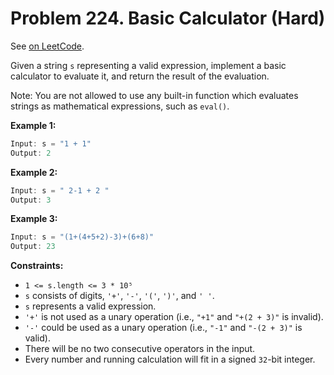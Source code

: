 Problem 224. Basic Calculator (Hard)
====================================

See [on LeetCode](https://leetcode.com/problems/basic-calculator/).

Given a string `s` representing a valid expression, implement a basic calculator to evaluate it, and return the result of the evaluation.

Note: You are not allowed to use any built-in function which evaluates strings as mathematical expressions, such as `eval()`.

**Example 1:**

```Rust
Input: s = "1 + 1"
Output: 2
```

**Example 2:**

```Rust
Input: s = " 2-1 + 2 "
Output: 3
```

**Example 3:**

```Rust
Input: s = "(1+(4+5+2)-3)+(6+8)"
Output: 23
```

**Constraints:**

* `1 <= s.length <= 3 * 10⁵`
* `s` consists of digits, `'+'`, `'-'`, `'('`, `')'`, and `' '`.
* `s` represents a valid expression.
* `'+'` is not used as a unary operation (i.e., `"+1"` and `"+(2 + 3)"` is invalid).
* `'-'` could be used as a unary operation (i.e., `"-1"` and `"-(2 + 3)"` is valid).
* There will be no two consecutive operators in the input.
* Every number and running calculation will fit in a signed `32`-bit integer.
